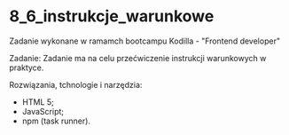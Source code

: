 # 8_6_instrukcje_warunkowe

Zadanie wykonane w ramamch bootcampu Kodilla - "Frontend developer"

Zadanie:
Zadanie ma na celu przećwiczenie instrukcji warunkowych w praktyce.

Rozwiązania, tchnologie i narzędzia:
- HTML 5;
- JavaScript;
- npm (task runner).

